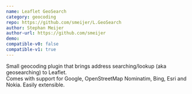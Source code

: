 ```yaml
---
name: Leaflet GeoSearch
category: geocoding
repo: https://github.com/smeijer/L.GeoSearch
author: Stephan Meijer
author-url: https://github.com/smeijer
demo: 
compatible-v0: false
compatible-v1: true
---
```


Small geocoding plugin that brings address searching/lookup (aka geosearching) to Leaflet.<br>			Comes with support for Google, OpenStreetMap Nominatim, Bing, Esri and Nokia. Easily extensible.
